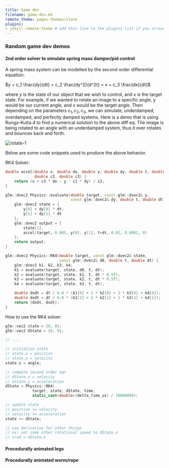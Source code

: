 ```yaml
---
title: Game dev
filename: game-dev.md
remote_theme: pages-themes/slate
plugins:
- jekyll-remote-theme # add this line to the plugins list if you already have one
---
```


### Random game dev demos

#### 2nd order solver to simulate spring mass damper/pid control

A spring mass system can be modelled by the second order differential equation:

$y + c_1 \frac{dy}{dt} + c_2 \frac{dy^2}{d^2t} = x + c_3 \frac{dx}{dt}$

where $y$ is the state of our object that we wish to control, and x is the target state.
For example, if we wanted to rotate an image to a specific angle, y would be our current angle, and x would be the target angle.
Then depending on the parameters $c_1, c_2, c_3$, we can simulate, underdamped, overdamped, and perfectly damped systems.
Here is a demo that is using Runga-Kutta 4 to find a numerical solution to the above diff eq. The image is being rotated to an angle
with an underdamped system, thus it over rotates and bounces back and forth.

![rotate-1](./gifs/rotate-1.gif)

Below are some code snippets used to produce the above behavior.

RK4 Solver:

```c++
double accel(double x, double dx, double y, double dy, double t, double c1,
             double c2, double c3) {
    return (x + c3 * dx - y - c1 * dy) / c2;
}

glm::dvec2 Physics::evaluate(double target, const glm::dvec2& y,
                             const glm::dvec2& dy, double t, double dt) {
    glm::dvec2 state = { 
        y[0] + dy[0] * dt,
        y[1] + dy[1] * dt
    };
    glm::dvec2 output = {
        state[1],
        accel(target, 0.005, y[0], y[1], t+dt, 0.01, 0.0001, 0)
    };
    return output;
}

glm::dvec2 Physics::RK4(double target, const glm::dvec2& state,
                        const glm::dvec2& d0, double t, double dt) {
    glm::dvec2 k1, k2, k3, k4;
    k1 = evaluate(target, state, d0, t, dt);
    k2 = evaluate(target, state, k1, t, dt * 0.5f);
    k3 = evaluate(target, state, k2, t, dt * 0.5f);
    k4 = evaluate(target, state, k3, t, dt);

    double dxdt = dt / 6.0 * (k1[0] + 2 * k2[0] + 2 * k3[0] + k4[0]);
    double dvdt = dt / 6.0 * (k1[1] + 2 * k2[1] + 2 * k3[1] + k4[1]);
    return {dxdt, dvdt};
}
```

How to use the RK4 solver:

```c++
glm::vec2 state = {0, 0};
glm::vec2 dState = {0, 0};

// ....

// initialize state
// state.x = position
// state.y = velocity
state.x = angle;

// compute second order eqn
// dState.x = velocity
// dstate.y = acceleration
dState = Physics::RK4(
            target, state, dState, time,
            static_cast<double>(delta_time_us) / 10000000);

// update state
// position += velocity
// velocity += acceleration
state += dState;

// use derivative for other things
// ex: set some other rotational speed to dState.x
// vrad = dState.x

```

#### Procedurally animated legs

#### Procedurally animated worm/rope